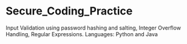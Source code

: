 # Secure_Coding_Practice
Input Validation using password hashing and salting, Integer Overflow Handling, Regular Expressions. Languages: Python and Java
